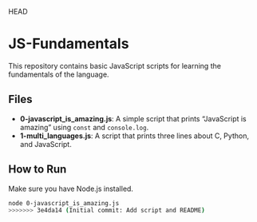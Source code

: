 HEAD
# JS-Fundamentals

This repository contains basic JavaScript scripts for learning the fundamentals of the language.

## Files

- **0-javascript_is_amazing.js**: A simple script that prints “JavaScript is amazing” using `const` and `console.log`.
- **1-multi_languages.js**: A script that prints three lines about C, Python, and JavaScript.

## How to Run

Make sure you have Node.js installed.

```bash
node 0-javascript_is_amazing.js
>>>>>>> 3e4da14 (Initial commit: Add script and README)
